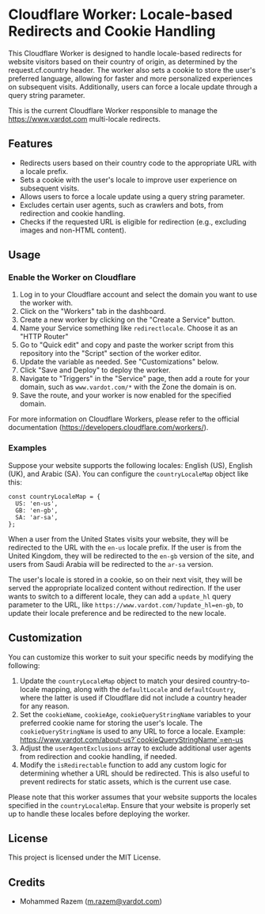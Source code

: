 # Cloudflare Worker: Locale-based Redirects and Cookie Handling
This Cloudflare Worker is designed to handle locale-based redirects for website visitors based on their country of origin, as determined by the request.cf.country header. The worker also sets a cookie to store the user's preferred language, allowing for faster and more personalized experiences on subsequent visits. Additionally, users can force a locale update through a query string parameter.

This is the current Cloudflare Worker responsible to manage the https://www.vardot.com multi-locale redirects.

## Features
- Redirects users based on their country code to the appropriate URL with a locale prefix.
- Sets a cookie with the user's locale to improve user experience on subsequent visits.
- Allows users to force a locale update using a query string parameter.
- Excludes certain user agents, such as crawlers and bots, from redirection and cookie handling.
- Checks if the requested URL is eligible for redirection (e.g., excluding images and non-HTML content).

## Usage
### Enable the Worker on Cloudflare
1. Log in to your Cloudflare account and select the domain you want to use the worker with.
2. Click on the "Workers" tab in the dashboard.
3. Create a new worker by clicking on the "Create a Service" button.
4. Name your Service something like `redirectlocale`. Choose it as an "HTTP Router"
5. Go to "Quick edit" and copy and paste the worker script from this repository into the "Script" section of the worker editor.
6. Update the variable as needed. See "Customizations" below.
7. Click "Save and Deploy" to deploy the worker.
8. Navigate to "Triggers" in the "Service" page, then add a route for your domain, such as `www.vardot.com/*` with the Zone the domain is on.
9. Save the route, and your worker is now enabled for the specified domain.

For more information on Cloudflare Workers, please refer to the official documentation (https://developers.cloudflare.com/workers/).

### Examples
Suppose your website supports the following locales: English (US), English (UK), and Arabic (SA). You can configure the `countryLocaleMap` object like this:
```
const countryLocaleMap = {
  US: 'en-us',
  GB: 'en-gb',
  SA: 'ar-sa',
};
```

When a user from the United States visits your website, they will be redirected to the URL with the `en-us` locale prefix. If the user is from the United Kingdom, they will be redirected to the `en-gb` version of the site, and users from Saudi Arabia will be redirected to the `ar-sa` version.

The user's locale is stored in a cookie, so on their next visit, they will be served the appropriate localized content without redirection. If the user wants to switch to a different locale, they can add a `update_hl` query parameter to the URL, like `https://www.vardot.com/?update_hl=en-gb`, to update their locale preference and be redirected to the new locale.

## Customization
You can customize this worker to suit your specific needs by modifying the following:

1. Update the `countryLocaleMap` object to match your desired country-to-locale mapping, along with the `defaultLocale` and `defaultCountry`, where the latter is used if Cloudflare did not include a country header for any reason.
2. Set the `cookieName`, `cookieAge`, `cookieQueryStringName` variables to your preferred cookie name for storing the user's locale. The `cookieQueryStringName` is used to any URL to force a locale. Example: https://www.vardot.com/about-us?`cookieQueryStringName`=en-us
3. Adjust the `userAgentExclusions` array to exclude additional user agents from redirection and cookie handling, if needed.
4. Modify the `isRedirectable` function to add any custom logic for determining whether a URL should be redirected. This is also useful to prevent redirects for static assets, which is the current use case.

Please note that this worker assumes that your website supports the locales specified in the `countryLocaleMap`. Ensure that your website is properly set up to handle these locales before deploying the worker.


## License
This project is licensed under the MIT License.

## Credits
- Mohammed Razem (m.razem@vardot.com)
